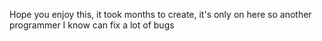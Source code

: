 Hope you enjoy this, it took months to create, it's only on here so another programmer I know can fix a lot of bugs
